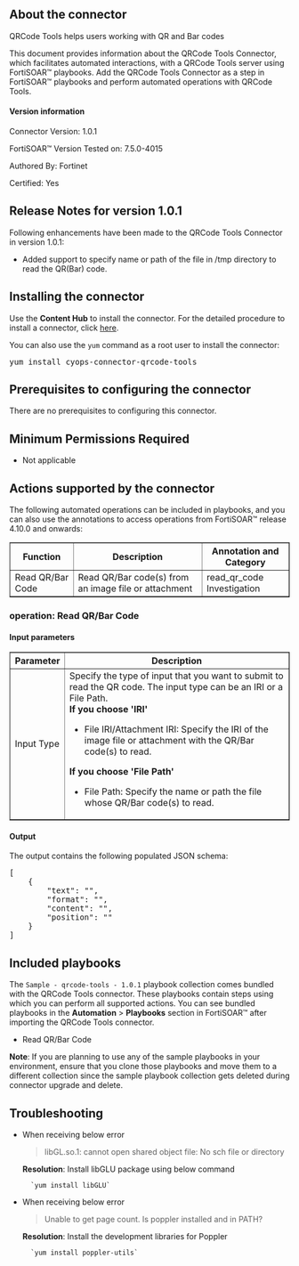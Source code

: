 ## About the connector
QRCode Tools helps users working with QR and Bar codes
<p>This document provides information about the QRCode Tools Connector, which facilitates automated interactions, with a QRCode Tools server using FortiSOAR&trade; playbooks. Add the QRCode Tools Connector as a step in FortiSOAR&trade; playbooks and perform automated operations with QRCode Tools.</p>

#### Version information

Connector Version: 1.0.1

FortiSOAR&trade; Version Tested on: 7.5.0-4015

Authored By: Fortinet

Certified: Yes
## Release Notes for version 1.0.1
Following enhancements have been made to the QRCode Tools Connector in version 1.0.1:
<ul>
<li>Added support to specify name or path of the file in /tmp directory to read the QR(Bar) code.</li>
</ul>

## Installing the connector
<p>Use the <strong>Content Hub</strong> to install the connector. For the detailed procedure to install a connector, click <a href="https://docs.fortinet.com/document/fortisoar/0.0.0/installing-a-connector/1/installing-a-connector" target="_top">here</a>.</p>
<p>You can also use the <code>yum</code> command as a root user to install the connector:</p>
<pre>yum install cyops-connector-qrcode-tools</pre>

## Prerequisites to configuring the connector
There are no prerequisites to configuring this connector.

## Minimum Permissions Required
- Not applicable

## Actions supported by the connector
The following automated operations can be included in playbooks, and you can also use the annotations to access operations from FortiSOAR&trade; release 4.10.0 and onwards:
<table border=1><thead><tr><th>Function</th><th>Description</th><th>Annotation and Category</th></tr></thead><tbody><tr><td>Read QR/Bar Code</td><td>Read QR/Bar code(s) from an image file or attachment</td><td>read_qr_code <br/>Investigation</td></tr>
</tbody></table>

### operation: Read QR/Bar Code
#### Input parameters
<table border=1><thead><tr><th>Parameter</th><th>Description</th></tr></thead><tbody><tr><td>Input Type</td><td>Specify the type of input that you want to submit to read the QR code. The input type can be an IRI or a File Path.
<br><strong>If you choose 'IRI'</strong><ul><li>File IRI/Attachment IRI: Specify the IRI of the image file or attachment with the QR/Bar code(s) to read.</li></ul><strong>If you choose 'File Path'</strong><ul><li>File Path: Specify the name or path the file whose QR/Bar code(s) to read.</li></ul></td></tr></tbody></table>

#### Output
The output contains the following populated JSON schema:

<pre>[
    {
        "text": "",
        "format": "",
        "content": "",
        "position": ""
    }
]</pre>

## Included playbooks
The `Sample - qrcode-tools - 1.0.1` playbook collection comes bundled with the QRCode Tools connector. These playbooks contain steps using which you can perform all supported actions. You can see bundled playbooks in the **Automation** > **Playbooks** section in FortiSOAR&trade; after importing the QRCode Tools connector.

- Read QR/Bar Code

**Note**: If you are planning to use any of the sample playbooks in your environment, ensure that you clone those playbooks and move them to a different collection since the sample playbook collection gets deleted during connector upgrade and delete.


## Troubleshooting

- When receiving below error 
   >libGL.so.1: cannot open shared object file: No sch file or directory

    <b>Resolution</b>: Install libGLU package using below command

        `yum install libGLU`
- When receiving below error
   > Unable to get page count. Is poppler installed and in PATH?

  <b>Resolution</b>: Install the development libraries for Poppler
   
        `yum install poppler-utils`

